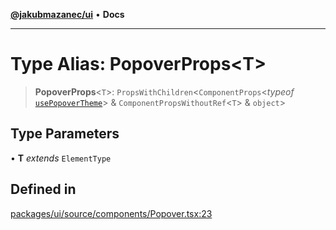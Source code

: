 [**@jakubmazanec/ui**](../README.md) • **Docs**

---

# Type Alias: PopoverProps\<T\>

> **PopoverProps**\<`T`\>: `PropsWithChildren`\<`ComponentProps`\<_typeof_
> [`usePopoverTheme`](../functions/usePopoverTheme.md)\> & `ComponentPropsWithoutRef`\<`T`\> &
> `object`\>

## Type Parameters

• **T** _extends_ `ElementType`

## Defined in

[packages/ui/source/components/Popover.tsx:23](https://github.com/jakubmazanec/tools/blob/4ad59c6b8eb7868ab1902d25f4c1aae28b28a6e4/packages/ui/source/components/Popover.tsx#L23)
